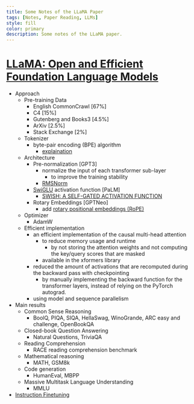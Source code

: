 ```yaml
---
title: Some Notes of the LLaMA Paper
tags: [Notes, Paper Reading, LLMs]
style: fill
color: primary
description: Some notes of the LLaMA paper.
---
```


# [LLaMA: Open and Efficient Foundation Language Models](https://arxiv.org/pdf/2302.13971.pdf)

- Approach
  - Pre-training Data
    - English CommonCrawl [67%]
    - C4 [15%]
    - Gutenberg and Books3 [4.5%]
    - ArXiv [2.5%]
    - Stack Exchange [2%]
  - Tokenizer
    - byte-pair encoding (BPE) algorithm
      - [explaination](https://towardsdatascience.com/byte-pair-encoding-subword-based-tokenization-algorithm-77828a70bee0)
  - Architecture
    - Pre-normalization [GPT3]
      - normalize the input of each transformer sub-layer
        - to improve the training stability
      - [RMSNorm](https://arxiv.org/abs/1910.07467)
    - [SwiGLU](https://arxiv.org/pdf/2002.05202v1.pdf) activation function [PaLM]
      - [SWISH: A SELF-GATED ACTIVATION FUNCTION](https://arxiv.org/pdf/1710.05941v1.pdf?source=post_page)
    - Rotary Embeddings [GPTNeo]
      - add [rotary positional embeddings (RoPE)](https://arxiv.org/pdf/2104.09864v5.pdf)
  - Optimizer
    - AdamW
  - Efficient implementation
    - an efficient implementation of the causal multi-head attention
      - to reduce memory usage and runtime
        - by not storing the attention weights and not computing the key/query scores that are masked
      - available in the xformers library
    - reduced the amount of activations that are recomputed during the backward pass with checkpointing
      - by manually implementing the backward function for the transformer layers, instead of relying on the PyTorch autograd.
    - using model and sequence parallelism
- Main results
  - Common Sense Reasoning
    - BoolQ, PIQA, SIQA, HellaSwag, WinoGrande, ARC easy and challenge, OpenBookQA
  - Closed-book Question Answering
    - Natural Questions, TriviaQA
  - Reading Comprehension
    - RACE reading comprehension benchmark
  - Mathematical reasoning
    - MATH, GSM8k
  - Code generation
    - HumanEval, MBPP
  - Massive Multitask Language Understanding
    - MMLU
- [Instruction Finetuning](https://arxiv.org/pdf/2210.11416.pdf)
